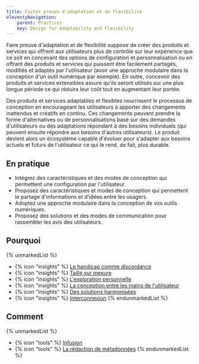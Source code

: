 ```yaml
---
title: Faites preuve d'adaptation et de flexibilité
eleventyNavigation:
    parent: Practices
    key: Design for Adaptability and Flexibility
---
```


Faire preuve d'adaptation et de flexibilité suppose de créer des produits et services qui offrent aux utilisateurs plus
de contrôle sur leur expérience que ce soit en concevant des options de configuration et personnalisation ou en offrant
des produits et services qui puissent être facilement partagés, modifiés et adaptés par l'utilisateur (avoir une
approche modulaire dans la conception d'un outil numérique par exemple). En outre, concevoir des produits et services
extensibles assure qu'ils seront utilisés sur une plus longue période ce qui réduira leur coût tout en augmentant leur
portée.

Des produits et services adaptables et flexibles nourrissent le processus de conception en encourageant les utilisateurs
à apporter des changements inattendus et créatifs en continu. Ces changements peuvent prendre la forme d'alternatives ou
de personnalisations basé sur des demandes d'utilisateurs ou des adaptations répondant à des besoins individuels (qui
peuvent ensuite répondre aux besoins d'autres utilisateurs). Le produit devient alors un écosystème capable d'évoluer
pour s'adapter aux besoins actuels et futurs de l'utilisateur ce qui le rend, de fait, plus durable.


## En pratique

* Intégrez des caractéristiques et des modes de conception qui permettent une configuration par l'utilisateur.
* Proposez des caractéristiques et modes de conception qui permettent le partage d'informations et d'idées entre les
  usagers.
* Adoptez une approche modulaire dans la conception de vos outils numériques.
* Proposez des solutions et des modes de communication pour rassembler les avis des utilisateurs.


## Pourquoi

{% unmarkedList %}
* {% icon "insights" %} [Le handicap comme discordance](../../idees/le-handicap-comme-discordance/)
* {% icon "insights" %} [Taillé sur mesure](../../idees/taille-sur-mesure/)
* {% icon "insights" %} [L'exploration personnelle](../../idees/lexploration-personnelle/)
* {% icon "insights" %} [La conception entre les mains de l'utilisateur](../../idees/la-conception-entre-les-mains-de-lutilisateur/)
* {% icon "insights" %} [Des solutions harmonisées](../../idees/des-solutions-harmonisees/)
* {% icon "insights" %} [Interconnexion](../../idees/interconnexion/)
{% endunmarkedList %}

## Comment

{% unmarkedList %}
* {% icon "tools" %} [Infusion](../../outils/infusion/)
* {% icon "tools" %} [La rédaction de métadonnées](../../outils/la-redaction-de-metadonnees/)
{% endunmarkedList %}
